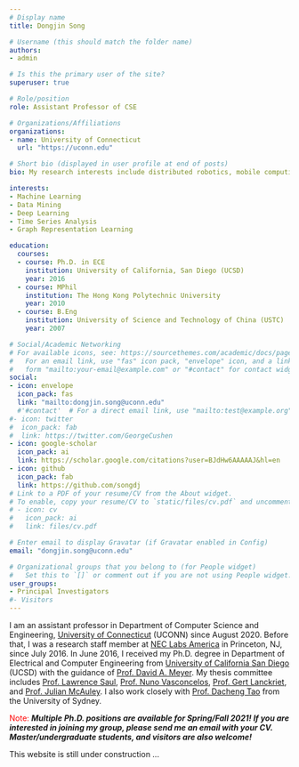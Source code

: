 ```yaml
---
# Display name
title: Dongjin Song

# Username (this should match the folder name)
authors:
- admin

# Is this the primary user of the site?
superuser: true

# Role/position
role: Assistant Professor of CSE

# Organizations/Affiliations
organizations:
- name: University of Connecticut
  url: "https://uconn.edu"

# Short bio (displayed in user profile at end of posts)
bio: My research interests include distributed robotics, mobile computing and programmable matter.

interests:
- Machine Learning
- Data Mining
- Deep Learning
- Time Series Analysis
- Graph Representation Learning

education:
  courses:
  - course: Ph.D. in ECE
    institution: University of California, San Diego (UCSD)
    year: 2016
  - course: MPhil
    institution: The Hong Kong Polytechnic University
    year: 2010
  - course: B.Eng
    institution: University of Science and Technology of China (USTC)
    year: 2007

# Social/Academic Networking
# For available icons, see: https://sourcethemes.com/academic/docs/page-builder/#icons
#   For an email link, use "fas" icon pack, "envelope" icon, and a link in the
#   form "mailto:your-email@example.com" or "#contact" for contact widget.
social:
- icon: envelope
  icon_pack: fas
  link: "mailto:dongjin.song@uconn.edu"
  #'#contact'  # For a direct email link, use "mailto:test@example.org".
#- icon: twitter
#  icon_pack: fab
#  link: https://twitter.com/GeorgeCushen
- icon: google-scholar
  icon_pack: ai
  link: https://scholar.google.com/citations?user=BJdHw6AAAAAJ&hl=en
- icon: github
  icon_pack: fab
  link: https://github.com/songdj
# Link to a PDF of your resume/CV from the About widget.
# To enable, copy your resume/CV to `static/files/cv.pdf` and uncomment the lines below.
# - icon: cv
#   icon_pack: ai
#   link: files/cv.pdf

# Enter email to display Gravatar (if Gravatar enabled in Config)
email: "dongjin.song@uconn.edu"

# Organizational groups that you belong to (for People widget)
#   Set this to `[]` or comment out if you are not using People widget.
user_groups:
- Principal Investigators
#- Visitors
---
```


I am an assistant professor in Department of Computer Science and Engineering, [University of Connecticut](https://uconn.edu) (UCONN) since August 2020. Before that, I was a research staff member at [NEC Labs America](http://www.nec-labs.com) in Princeton, NJ, since July 2016. In June 2016, I received my Ph.D. degree in Department of Electrical and Computer Engineering from [University of California San Diego](https://www.ucsd.edu) (UCSD) with the guidance of [Prof. David A. Meyer](https://math.ucsd.edu/people/profiles/david-meyer/). My thesis committee includes [Prof. Lawrence Saul](https://cseweb.ucsd.edu/~saul/), [Prof. Nuno Vasconcelos](http://www.svcl.ucsd.edu/~nuno/), [Prof. Gert Lanckriet](http://eceweb.ucsd.edu/~gert/), and [Prof. Julian McAuley](https://cseweb.ucsd.edu/~jmcauley/). I also work closely with [Prof. Dacheng Tao](https://www.sydney.edu.au/engineering/about/our-people/academic-staff/dacheng-tao.html) from the University of Sydney.

<span style="color:red">Note: </span> ***Multiple Ph.D. positions are available for Spring/Fall 2021! If you are interested in joining my group, please send me an email with your CV. Master/undergraduate students, and visitors are also welcome!***

This website is still under construction ...

